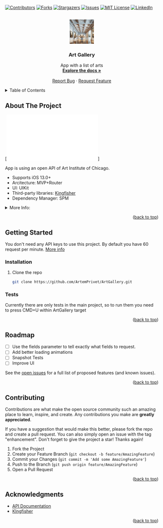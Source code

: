 <!-- Improved compatibility of back to top link: See: https://github.com/othneildrew/Best-README-Template/pull/73 -->
<a name="readme-top"></a>
<!--
*** Thanks for checking out the Best-README-Template. If you have a suggestion
*** that would make this better, please fork the repo and create a pull request
*** or simply open an issue with the tag "enhancement".
*** Don't forget to give the project a star!
*** Thanks again! Now go create something AMAZING! :D
-->



<!-- PROJECT SHIELDS -->
<!--
*** I'm using markdown "reference style" links for readability.
*** Reference links are enclosed in brackets [ ] instead of parentheses ( ).
*** See the bottom of this document for the declaration of the reference variables
*** for contributors-url, forks-url, etc. This is an optional, concise syntax you may use.
*** https://www.markdownguide.org/basic-syntax/#reference-style-links
-->
[![Contributors][contributors-shield]][contributors-url]
[![Forks][forks-shield]][forks-url]
[![Stargazers][stars-shield]][stars-url]
[![Issues][issues-shield]][issues-url]
[![MIT License][license-shield]][license-url]
[![LinkedIn][linkedin-shield]][linkedin-url]



<!-- PROJECT LOGO -->
<br />
<div align="center">
  <a href="https://github.com/ArtemPrivet/ArtGallery">
    <img src="images/logo.png" alt="Logo" width="80" height="80">
  </a>

<h3 align="center">Art Gallery</h3>

  <p align="center">
    App with a list of arts
    <br />
    <a href="https://github.com/ArtemPrivet/ArtGallery"><strong>Explore the docs »</strong></a>
    <br />
    <br />
    <a href="https://github.com/ArtemPrivet/ArtGallery/issues">Report Bug</a>
    ·
    <a href="https://github.com/ArtemPrivet/ArtGallery/issues">Request Feature</a>
  </p>
</div>



<!-- TABLE OF CONTENTS -->
<details>
  <summary>Table of Contents</summary>
  <ol>
    <li>
      <a href="#about-the-project">About The Project</a>
    </li>
    <li>
      <a href="#getting-started">Getting Started</a>
      <ul>
        <li><a href="#installation">Installation</a></li>
      </ul>
    </li>
    <li><a href="#roadmap">Roadmap</a></li>
    <li><a href="#contributing">Contributing</a></li>
    <li><a href="#acknowledgments">Acknowledgments</a></li>
  </ol>
</details>



<!-- ABOUT THE PROJECT -->
## About The Project

[![Product Name Screen Shot][product-screenshot]]

App is using an open API of Art Institute of Chicago. 
* Supports iOS 13.0+
* Arcitecture: MVP+Router
* UI: UIKit
* Third-party libraries: [Kingfisher](https://github.com/onevcat/Kingfisher)
* Dependency Manager: SPM


<details>
  <summary>More Info:</summary>


I chose UIKit in building this app since the minimum supported iOS version is 13. At this version, SwiftUI is relatively new and lacks stability. 

Regarding the architecture, given the project's size, complex architectures aren't necessary. Therefore, I've implemented a Presenter to shift a significant portion of the logic away from the ViewController. This approach not only segregates responsibilities but also facilitates the testing of logic.

Additionally, I introduced a Router to extract navigation logic from the View. An alternative would have been using a Coordinator, but that seemed excessive for this project's scope.

The project is segmented into three modules: ArtGallery, Domain, and Networking.

ArtGallery: Contains all the screens and logic for them.
Domain: Contains all the models used in the project, along with relevant protocols.
Networking: Centralizes all the logic required to request data from the internet.


The only third-party library used is Kingfisher, which simplifies working with images.


</details>

<p align="right">(<a href="#readme-top">back to top</a>)</p>

<!-- GETTING STARTED -->
## Getting Started

You don't need any API keys to use this project. By default you have 60 request per minute.
[More info](https://api.artic.edu/docs/#authentication)

### Installation

1. Clone the repo
   ```sh
   git clone https://github.com/ArtemPrivet/ArtGallery.git
   ```
### Tests
Currently there are only tests in the main project, so to run them you need to press CMD+U within ArtGallery target

<p align="right">(<a href="#readme-top">back to top</a>)</p>

<!-- ROADMAP -->
## Roadmap

- [ ] Use the fields parameter to tell exactly what fields to request.
- [ ] Add better loading animations
- [ ] Snapshot Tests
- [ ] Improve UI

See the [open issues](https://github.com/ArtemPrivet/ArtGallery/issues) for a full list of proposed features (and known issues).

<p align="right">(<a href="#readme-top">back to top</a>)</p>



<!-- CONTRIBUTING -->
## Contributing

Contributions are what make the open source community such an amazing place to learn, inspire, and create. Any contributions you make are **greatly appreciated**.

If you have a suggestion that would make this better, please fork the repo and create a pull request. You can also simply open an issue with the tag "enhancement".
Don't forget to give the project a star! Thanks again!

1. Fork the Project
2. Create your Feature Branch (`git checkout -b feature/AmazingFeature`)
3. Commit your Changes (`git commit -m 'Add some AmazingFeature'`)
4. Push to the Branch (`git push origin feature/AmazingFeature`)
5. Open a Pull Request

<p align="right">(<a href="#readme-top">back to top</a>)</p>

<!-- ACKNOWLEDGMENTS -->
## Acknowledgments

* [API Documentation](https://api.artic.edu/docs/#introduction)
* [KIngfisher](https://github.com/onevcat/Kingfisher)

<p align="right">(<a href="#readme-top">back to top</a>)</p>



<!-- MARKDOWN LINKS & IMAGES -->
<!-- https://www.markdownguide.org/basic-syntax/#reference-style-links -->
[contributors-shield]: https://img.shields.io/github/contributors/ArtemPrivet/ArtGallery.svg?style=for-the-badge
[contributors-url]: https://github.com/ArtemPrivet/ArtGallery/graphs/contributors
[forks-shield]: https://img.shields.io/github/forks/ArtemPrivet/ArtGallery.svg?style=for-the-badge
[forks-url]: https://github.com/ArtemPrivet/ArtGallery/network/members
[stars-shield]: https://img.shields.io/github/stars/ArtemPrivet/ArtGallery.svg?style=for-the-badge
[stars-url]: https://github.com/ArtemPrivet/ArtGallery/stargazers
[issues-shield]: https://img.shields.io/github/issues/ArtemPrivet/ArtGallery.svg?style=for-the-badge
[issues-url]: https://github.com/ArtemPrivet/ArtGallery/issues
[license-shield]: https://img.shields.io/github/license/ArtemPrivet/ArtGallery.svg?style=for-the-badge
[license-url]: https://github.com/ArtemPrivet/ArtGallery/blob/master/LICENSE.txt
[linkedin-shield]: https://img.shields.io/badge/-LinkedIn-black.svg?style=for-the-badge&logo=linkedin&colorB=555
[linkedin-url]: https://linkedin.com/in/artem-orlov-ios/
[product-screenshot]: images/main_screen.pgn
